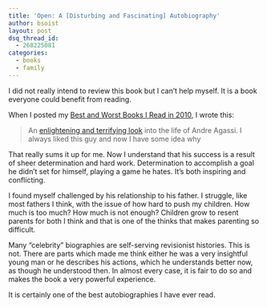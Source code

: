 ```yaml
---
title: 'Open: A [Disturbing and Fascinating] Autobiography'
author: bsoist
layout: post
dsq_thread_id:
  - 268225081
categories:
  - books
  - family
---
```

I did not really intend to review this book but I can&#8217;t help myself. It is a book everyone could benefit from reading.

When I posted my [Best and Worst Books I Read in 2010][1], I wrote this:

> An [enlightening and terrifying look][2] into the life of Andre Agassi. I always liked this guy and now I have some idea why

That really sums it up for me. Now I understand that his success is a result of sheer determination and hard work. Determination to accomplish a goal he didn&#8217;t set for himself, playing a game he hates. It&#8217;s both inspiring and conflicting.

I found myself challenged by his relationship to his father. I struggle, like most fathers I think, with the issue of how hard to push my children. How much is too much? How much is not enough? Children grow to resent parents for both I think and that is one of the thinks that makes parenting so difficult.

Many &#8220;celebrity&#8221; biographies are self-serving revisionist histories. This is not. There are parts which made me think either he was a very insightful young man or he describes his actions, which he understands better now, as though he understood then. In almost every case, it is fair to do so and makes the book a very powerful experience.

It is certainly one of the best autobiographies I have ever read.

 [1]: http://whsjr.soistmann.com/oped/2011/01/06/best-and-worst-books-i-read-in-2010/
 [2]: http://www.amazon.com/gp/product/0307388409?ie=UTF8&tag=weifyoasme-20&linkCode=as2&camp=1789&creative=390957&creativeASIN=0307388409
